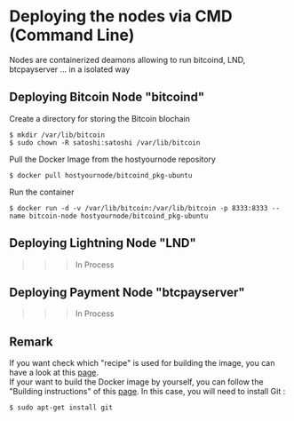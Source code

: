 Deploying the nodes via CMD (Command Line)
==
Nodes are containerized deamons allowing to run bitcoind, LND, btcpayserver ... in a isolated way

Deploying Bitcoin Node "bitcoind"
- 
Create a directory for storing the Bitcoin blochain
<pre><code>$ mkdir /var/lib/bitcoin
$ sudo chown -R satoshi:satoshi /var/lib/bitcoin </code></pre>

Pull the Docker Image from the hostyournode repository
<pre><code>$ docker pull hostyournode/bitcoind_pkg-ubuntu</code></pre>

Run the container
<pre><code>$ docker run -d -v /var/lib/bitcoin:/var/lib/bitcoin -p 8333:8333 --name bitcoin-node hostyournode/bitcoind_pkg-ubuntu</code></pre>

Deploying Lightning Node "LND"
- 
>>> In Process

Deploying Payment Node "btcpayserver"
- 
>>> In Process

Remark
- 
If you want check  which "recipe" is used for building the image, you can have a look at this <a href="https://github.com/babonet13/HostYourNode/blob/master/Docker/bitcoind_pkg-ubuntu/Dockerfile">page</a>.  
If your want to build the Docker image by yourself, you can follow the "Building instructions" of this <a href="https://github.com/babonet13/HostYourNode/tree/master/Docker/bitcoind_pkg-ubuntu">page</a>.
In this case, you will need to install Git :
<pre><code>$ sudo apt-get install git</code></pre>
